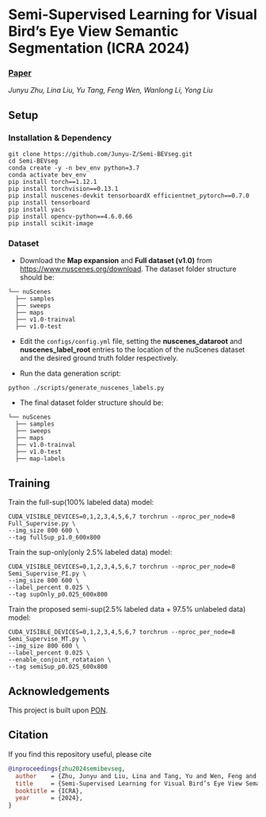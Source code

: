 # Semi-Supervised Learning for Visual Bird’s Eye View Semantic Segmentation (ICRA 2024)
### [Paper](https://arxiv.org/abs/2308.14525)
*Junyu Zhu, Lina Liu, Yu Tang, Feng Wen, Wanlong Li, Yong Liu*

## Setup

### Installation & Dependency
```
git clone https://github.com/Junyu-Z/Semi-BEVseg.git
cd Semi-BEVseg
conda create -y -n bev_env python=3.7
conda activate bev_env
pip install torch==1.12.1
pip install torchvision==0.13.1
pip install nuscenes-devkit tensorboardX efficientnet_pytorch==0.7.0
pip install tensorboard
pip install yacs
pip install opencv-python==4.6.0.66
pip install scikit-image
```

### Dataset
* Download the **Map expansion** and **Full dataset (v1.0)** from https://www.nuscenes.org/download. The dataset folder structure should be:
```
└── nuScenes
  ├── samples
  ├── sweeps
  ├── maps
  ├── v1.0-trainval
  ├── v1.0-test
```
* Edit the `configs/config.yml` file, setting the **nuscenes_dataroot** and **nuscenes_label_root** entries to the location of the nuScenes dataset and the desired ground truth folder respectively.

* Run the data generation script:
```
python ./scripts/generate_nuscenes_labels.py
```

* The final dataset folder structure should be:
```
└── nuScenes
  ├── samples
  ├── sweeps
  ├── maps
  ├── v1.0-trainval
  ├── v1.0-test
  ├── map-labels
```

## Training
Train  the full-sup(100% labeled data) model:
```
CUDA_VISIBLE_DEVICES=0,1,2,3,4,5,6,7 torchrun --nproc_per_node=8 Full_Supervise.py \
--img_size 800 600 \
--tag fullSup_p1.0_600x800
```

Train the sup-only(only 2.5% labeled data) model:
```
CUDA_VISIBLE_DEVICES=0,1,2,3,4,5,6,7 torchrun --nproc_per_node=8 Semi_Supervise_PI.py \
--img_size 800 600 \
--label_percent 0.025 \
--tag supOnly_p0.025_600x800
```

Train the proposed semi-sup(2.5% labeled data + 97.5% unlabeled data) model:
```
CUDA_VISIBLE_DEVICES=0,1,2,3,4,5,6,7 torchrun --nproc_per_node=8 Semi_Supervise_MT.py \
--img_size 800 600 \
--label_percent 0.025 \
--enable_conjoint_rotataion \
--tag semiSup_p0.025_600x800
```

## Acknowledgements
This project is built upon [PON](https://github.com/tom-roddick/mono-semantic-maps).

## Citation
If you find this repository useful, please cite
```bibtex
@inproceedings{zhu2024semibevseg,
  author    = {Zhu, Junyu and Liu, Lina and Tang, Yu and Wen, Feng and Li, Wanlong and Liu, Yong},
  title     = {Semi-Supervised Learning for Visual Bird’s Eye View Semantic Segmentation}, 
  booktitle = {ICRA},
  year      = {2024},
}
```
